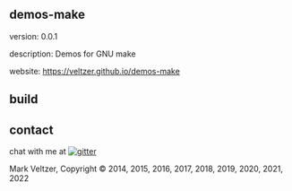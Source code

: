 ## demos-make

version: 0.0.1

description: Demos for GNU make

website: https://veltzer.github.io/demos-make

## build




## contact 

chat with me at [![gitter](https://badges.gitter.im/Join%20Chat.svg)](https://gitter.im/veltzer/mark.veltzer)

Mark Veltzer, Copyright © 2014, 2015, 2016, 2017, 2018, 2019, 2020, 2021, 2022
